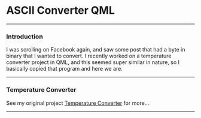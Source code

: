 # ASCII Converter QML

---

### Introduction

I was scrolling on Facebook again, and saw some post that had a byte in binary that I wanted to convert. I recently worked on a temperature converter project in QML, and this seemed super similar in nature, so I basically copied that program and here we are. 

---


### Temperature Converter

See my original project [Temperature Converter](https://github.com/inversederivative/TemperatureConverter_Qt) for more...

---

